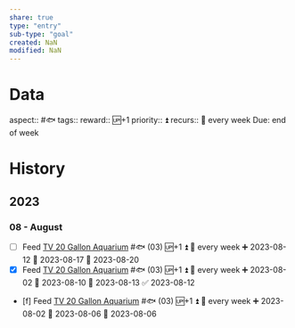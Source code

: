 ```yaml
---
share: true
type: "entry"
sub-type: "goal"
created: NaN 
modified: NaN
---
```

# Data
aspect:: #🐟
tags:: 
reward:: 🆙+1
priority:: ⏫
recurs:: 🔁 every week
Due: end of week
# History
## 2023
### 08 - August
- [ ] Feed [TV 20 Gallon Aquarium](TV%2020%20Gallon%20Aquarium.md) #🐟 (03) 🆙+1 ⏫ 🔁 every week ➕ 2023-08-12 🛫 2023-08-17 📅 2023-08-20
- [x] Feed [TV 20 Gallon Aquarium](TV%2020%20Gallon%20Aquarium.md) #🐟 (03) 🆙+1 ⏫ 🔁 every week ➕ 2023-08-02 🛫 2023-08-10 📅 2023-08-13 ✅ 2023-08-12
- [f] Feed [TV 20 Gallon Aquarium](TV%2020%20Gallon%20Aquarium.md) #🐟 (03) 🆙+1 ⏫ 🔁 every week ➕ 2023-08-02 🛫 2023-08-06 📅 2023-08-06